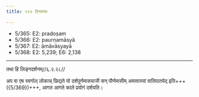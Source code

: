 ```yaml
---
title: १२२ टिप्पणयः

---
```

- 5/365: E2: pradoṣam
- 5/366: E2: paurṇamāsyā
- 5/367: E2: āmāvāsyayā
- 5/368: E2: 5,239; E6: 2,138

____________________________________________


तथा हि लिङ्गदर्शनम्//६.२.२८//

अप वा एष स्वर्गाल् लोकाच् छिद्यते यो दर्शपूर्णमासयाजी सन् पौर्णमासीम् अमावास्यां वातिपातयेद् इति+++({5/369})+++, आगत आगते काले प्रयोगं दर्शयति।
